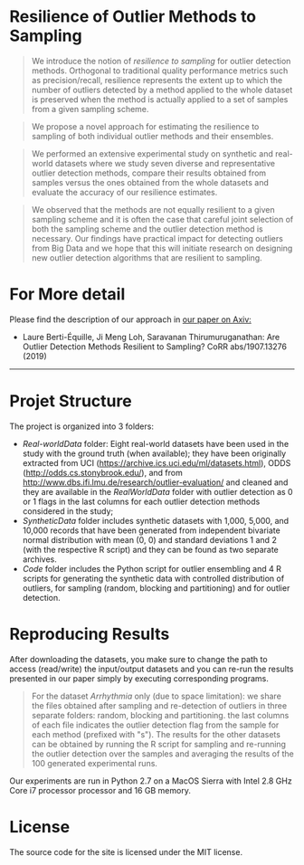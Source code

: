 # Resilience of Outlier Methods to Sampling

> We  introduce the notion of  *resilience  to sampling* for outlier detection methods. Orthogonal to  traditional quality performance metrics such as precision/recall, resilience represents the extent up to which the number of outliers detected by a method applied to the whole dataset is preserved when the method is actually applied to a set of samples from a given sampling scheme. 
        
> We propose a novel approach for estimating the resilience to sampling of both individual outlier methods and their ensembles. 

> We performed an extensive experimental study on synthetic and real-world datasets where we study seven diverse and representative outlier detection methods, compare their results obtained from samples versus the ones obtained from the whole datasets and evaluate the accuracy of our resilience estimates. 

> We observed that the methods are not equally resilient to a given sampling scheme and it is often the case that careful joint selection of both the sampling scheme and the outlier detection method is necessary. Our findings have practical impact for detecting outliers from Big Data and we hope that this will initiate research on designing new outlier detection algorithms that are resilient to sampling.

# For More detail

Please find the description of our approach in [our paper on Axiv:](https://arxiv.org/abs/1907.13276)
* Laure Berti-Équille, Ji Meng Loh, Saravanan Thirumuruganathan: Are Outlier Detection Methods Resilient to Sampling? CoRR abs/1907.13276 (2019)


***

# Projet Structure
        
The project is organized into 3 folders:
* *Real-worldData* folder: Eight real-world datasets have been used in the study with the ground truth (when available); they have been originally extracted from UCI (https://archive.ics.uci.edu/ml/datasets.html),  ODDS (http://odds.cs.stonybrook.edu/), and from http://www.dbs.ifi.lmu.de/research/outlier-evaluation/ and cleaned and they are available in the *RealWorldData* folder with outlier detection as 0 or 1 flags in the last columns for each outlier detection methods considered in the study;
* *SyntheticData* folder includes synthetic datasets with 1,000, 5,000, and 10,000 records that have been generated from independent bivariate normal distribution with mean (0, 0) and standard deviations 1 and 2 (with the respective R script) and they can be found as two separate archives.
* *Code* folder includes the Python script for outlier ensembling and 4 R scripts for generating the synthetic data with controlled distribution of outliers, for sampling (random, blocking and partitioning) and for outlier detection.


# Reproducing Results

After downloading the datasets, you make sure to change the path to access (read/write) the input/output datasets and you can re-run the results presented in our paper simply by executing corresponding programs. 

>  For the dataset *Arrhythmia* only (due to space limitation): we share the files obtained after sampling and re-detection of outliers in three separate folders: random, blocking and partitioning. the last columns of each file indicates the outlier detection flag from the sample for each method (prefixed with "s"). The results for the other datasets can be obtained by running the R script for sampling and re-running the outlier detection over the samples and averaging the results of the 100 generated experimental runs.

Our experiments are run in Python 2.7 on a MacOS Sierra with Intel 2.8 GHz Core i7 processor processor and 16 GB memory. 


# License

The source code for the site is licensed under the MIT license.

